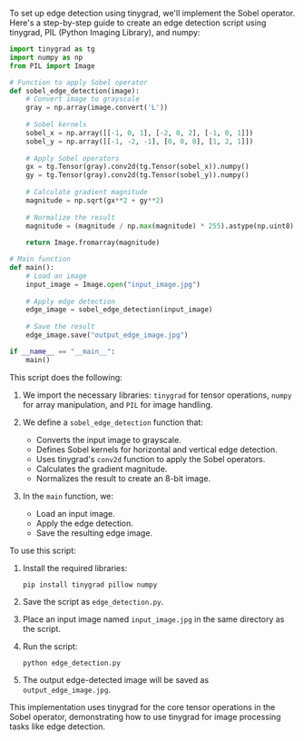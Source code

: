 To set up edge detection using tinygrad, we'll implement the Sobel operator. Here's a step-by-step guide to create an edge detection script using tinygrad, PIL (Python Imaging Library), and numpy:

```python
import tinygrad as tg
import numpy as np
from PIL import Image

# Function to apply Sobel operator
def sobel_edge_detection(image):
    # Convert image to grayscale
    gray = np.array(image.convert('L'))
    
    # Sobel kernels
    sobel_x = np.array([[-1, 0, 1], [-2, 0, 2], [-1, 0, 1]])
    sobel_y = np.array([[-1, -2, -1], [0, 0, 0], [1, 2, 1]])
    
    # Apply Sobel operators
    gx = tg.Tensor(gray).conv2d(tg.Tensor(sobel_x)).numpy()
    gy = tg.Tensor(gray).conv2d(tg.Tensor(sobel_y)).numpy()
    
    # Calculate gradient magnitude
    magnitude = np.sqrt(gx**2 + gy**2)
    
    # Normalize the result
    magnitude = (magnitude / np.max(magnitude) * 255).astype(np.uint8)
    
    return Image.fromarray(magnitude)

# Main function
def main():
    # Load an image
    input_image = Image.open("input_image.jpg")
    
    # Apply edge detection
    edge_image = sobel_edge_detection(input_image)
    
    # Save the result
    edge_image.save("output_edge_image.jpg")

if __name__ == "__main__":
    main()
```

This script does the following:

1. We import the necessary libraries: `tinygrad` for tensor operations, `numpy` for array manipulation, and `PIL` for image handling.

2. We define a `sobel_edge_detection` function that:
   - Converts the input image to grayscale.
   - Defines Sobel kernels for horizontal and vertical edge detection.
   - Uses tinygrad's `conv2d` function to apply the Sobel operators.
   - Calculates the gradient magnitude.
   - Normalizes the result to create an 8-bit image.

3. In the `main` function, we:
   - Load an input image.
   - Apply the edge detection.
   - Save the resulting edge image.

To use this script:

1. Install the required libraries:
   ```
   pip install tinygrad pillow numpy
   ```

2. Save the script as `edge_detection.py`.

3. Place an input image named `input_image.jpg` in the same directory as the script.

4. Run the script:
   ```
   python edge_detection.py
   ```

5. The output edge-detected image will be saved as `output_edge_image.jpg`.

This implementation uses tinygrad for the core tensor operations in the Sobel operator, demonstrating how to use tinygrad for image processing tasks like edge detection.

